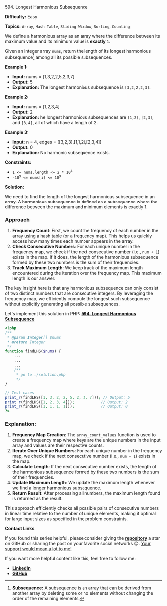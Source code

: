 594\. Longest Harmonious Subsequence

**Difficulty:** Easy

**Topics:** `Array`, `Hash Table`, `Sliding Window`, `Sorting`, `Counting`

We define a harmonious array as an array where the difference between its maximum value and its minimum value is **exactly** `1`.

Given an integer array `nums`, return the length of its longest harmonious subsequence[^1] among all its possible subsequences.

**Example 1:**

- **Input:** nums = [1,3,2,2,5,2,3,7]
- **Output:** 5
- **Explanation:** The longest harmonious subsequence is `[3,2,2,2,3]`.

**Example 2:**

- **Input:** nums = [1,2,3,4]
- **Output:** 2
- **Explanation:** he longest harmonious subsequences are `[1,2]`, `[2,3]`, and `[3,4]`, all of which have a length of 2.

**Example 3:**

- **Input:** n = 4, edges = [[3,2,3],[1,1,2],[2,3,4]]
- **Output:** 0
- **Explanation:** No harmonic subsequence exists.

**Constraints:**

- <code>1 <= nums.length <= 2 * 10<sup>4</sup></code>
- <code>-10<sup>9</sup> <= nums[i] <= 10<sup>9</sup></code>

[^1]: **Subsequence:** A subsequence is an array that can be derived from another array by deleting some or no elements without changing the order of the remaining elements.




**Solution:**

We need to find the length of the longest harmonious subsequence in an array. A harmonious subsequence is defined as a subsequence where the difference between the maximum and minimum elements is exactly 1.

### Approach
1. **Frequency Count**: First, we count the frequency of each number in the array using a hash table (or a frequency map). This helps us quickly access how many times each number appears in the array.
2. **Check Consecutive Numbers**: For each unique number in the frequency map, we check if the next consecutive number (i.e., `num + 1`) exists in the map. If it does, the length of the harmonious subsequence formed by these two numbers is the sum of their frequencies.
3. **Track Maximum Length**: We keep track of the maximum length encountered during the iteration over the frequency map. This maximum length is our answer.

The key insight here is that any harmonious subsequence can only consist of two distinct numbers that are consecutive integers. By leveraging the frequency map, we efficiently compute the longest such subsequence without explicitly generating all possible subsequences.

Let's implement this solution in PHP: **[594. Longest Harmonious Subsequence](https://github.com/mah-shamim/leet-code-in-php/tree/main/algorithms/000594-longest-harmonious-subsequence/solution.php)**

```php
<?php
/**
 * @param Integer[] $nums
 * @return Integer
 */
function findLHS($nums) {
    ...
    ...
    ...
    /**
     * go to ./solution.php
     */
}

// Test cases
print_r(findLHS([1, 3, 2, 2, 5, 2, 3, 7])); // Output: 5
print_r(findLHS([1, 2, 3, 4]));            // Output: 2
print_r(findLHS([1, 1, 1, 1]));            // Output: 0
?>
```

### Explanation:

1. **Frequency Map Creation**: The `array_count_values` function is used to create a frequency map where keys are the unique numbers in the input array and values are their respective counts.
2. **Iterate Over Unique Numbers**: For each unique number in the frequency map, we check if the next consecutive number (i.e., `num + 1`) exists in the map.
3. **Calculate Length**: If the next consecutive number exists, the length of the harmonious subsequence formed by these two numbers is the sum of their frequencies.
4. **Update Maximum Length**: We update the maximum length whenever we find a longer harmonious subsequence.
5. **Return Result**: After processing all numbers, the maximum length found is returned as the result.

This approach efficiently checks all possible pairs of consecutive numbers in linear time relative to the number of unique elements, making it optimal for large input sizes as specified in the problem constraints.

**Contact Links**

If you found this series helpful, please consider giving the **[repository](https://github.com/mah-shamim/leet-code-in-php)** a star on GitHub or sharing the post on your favorite social networks 😍. [Your support would mean a lot to me!](https://isolatedcompliments.com/v09uayg6h?key=a647d02f1aafcddaf10536d7cd00bd7c)

If you want more helpful content like this, feel free to follow me:

- **[LinkedIn](https://www.linkedin.com/in/arifulhaque/)**
- **[GitHub](https://github.com/mah-shamim)**